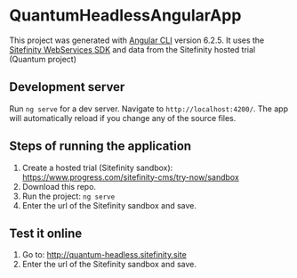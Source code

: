# QuantumHeadlessAngularApp

This project was generated with [Angular CLI](https://github.com/angular/angular-cli) version 6.2.5. It uses the [Sitefinity WebServices SDK](https://www.npmjs.com/package/sitefinity-webservices-sdk) and data from the Sitefinity hosted trial (Quantum project)

## Development server

Run `ng serve` for a dev server. Navigate to `http://localhost:4200/`. The app will automatically reload if you change any of the source files.

## Steps of running the application

1. Create a hosted trial (Sitefinity sandbox): https://www.progress.com/sitefinity-cms/try-now/sandbox
2. Download this repo.
3. Run the project: 
  `ng serve`
4. Enter the url of the Sitefinity sandbox and save.

## Test it online

1. Go to: <a href="http://quantum-headless.sitefinity.site" target="_blank"> http://quantum-headless.sitefinity.site </a>
2. Enter the url of the Sitefinity sandbox and save.
